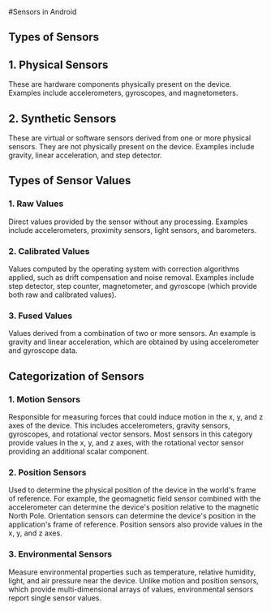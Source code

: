 #Sensors in Android
## Types of Sensors


## 1. Physical Sensors
These are hardware components physically present on the device. Examples include accelerometers, gyroscopes, and magnetometers.

## 2. Synthetic Sensors
These are virtual or software sensors derived from one or more physical sensors. They are not physically present on the device. Examples include gravity, linear acceleration, and step detector.

## Types of Sensor Values
### 1. Raw Values
Direct values provided by the sensor without any processing. Examples include accelerometers, proximity sensors, light sensors, and barometers.

### 2. Calibrated Values
Values computed by the operating system with correction algorithms applied, such as drift compensation and noise removal. Examples include step detector, step counter, magnetometer, and gyroscope (which provide both raw and calibrated values).

### 3. Fused Values
Values derived from a combination of two or more sensors. An example is gravity and linear acceleration, which are obtained by using accelerometer and gyroscope data.

## Categorization of Sensors
### 1. Motion Sensors
Responsible for measuring forces that could induce motion in the x, y, and z axes of the device. This includes accelerometers, gravity sensors, gyroscopes, and rotational vector sensors. Most sensors in this category provide values in the x, y, and z axes, with the rotational vector sensor providing an additional scalar component.

### 2. Position Sensors
Used to determine the physical position of the device in the world's frame of reference. For example, the geomagnetic field sensor combined with the accelerometer can determine the device's position relative to the magnetic North Pole. Orientation sensors can determine the device's position in the application's frame of reference. Position sensors also provide values in the x, y, and z axes.

### 3. Environmental Sensors
Measure environmental properties such as temperature, relative humidity, light, and air pressure near the device. Unlike motion and position sensors, which provide multi-dimensional arrays of values, environmental sensors report single sensor values.
